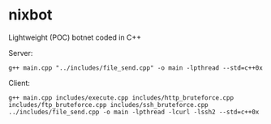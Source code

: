 # nixbot
Lightweight (POC) botnet coded in C++

Server:

`g++ main.cpp "../includes/file_send.cpp" -o main -lpthread --std=c++0x`

Client:

`g++ main.cpp includes/execute.cpp includes/http_bruteforce.cpp includes/ftp_bruteforce.cpp includes/ssh_bruteforce.cpp ../includes/file_send.cpp -o main -lpthread -lcurl -lssh2 --std=c++0x`
